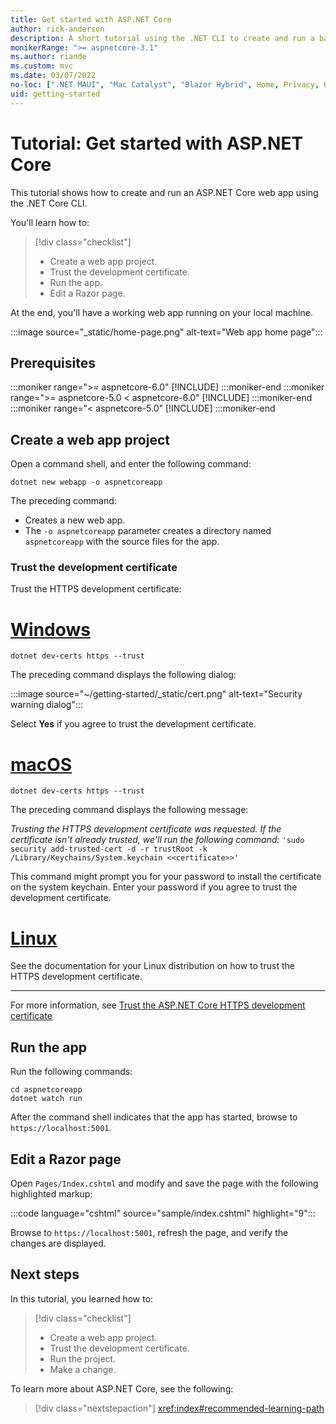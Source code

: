 ```yaml
---
title: Get started with ASP.NET Core
author: rick-anderson
description: A short tutorial using the .NET CLI to create and run a basic Hello World app using ASP.NET Core.
monikerRange: ">= aspnetcore-3.1"
ms.author: riande
ms.custom: mvc
ms.date: 03/07/2022
no-loc: [".NET MAUI", "Mac Catalyst", "Blazor Hybrid", Home, Privacy, Kestrel, appsettings.json, "ASP.NET Core Identity", cookie, Cookie, Blazor, "Blazor Server", "Blazor WebAssembly", "Identity", "Let's Encrypt", Razor, SignalR]
uid: getting-started
---
```

# Tutorial: Get started with ASP.NET Core

This tutorial shows how to create and run an ASP.NET Core web app using the .NET Core CLI.

You'll learn how to:

> [!div class="checklist"]
> * Create a web app project.
> * Trust the development certificate.
> * Run the app.
> * Edit a Razor page.

At the end, you'll have a working web app running on your local machine.

:::image source="_static/home-page.png" alt-text="Web app home page":::

## Prerequisites

:::moniker range=">= aspnetcore-6.0"
[!INCLUDE[](~/includes/6.0-SDK.md)]
:::moniker-end
:::moniker range=">= aspnetcore-5.0 < aspnetcore-6.0"
[!INCLUDE[](~/includes/5.0-SDK.md)]
:::moniker-end
:::moniker range="< aspnetcore-5.0"
[!INCLUDE[](~/includes/3.1-SDK.md)]
:::moniker-end

## Create a web app project

Open a command shell, and enter the following command:

```dotnetcli
dotnet new webapp -o aspnetcoreapp
```

The preceding command:

* Creates a new web app.  
* The `-o aspnetcoreapp` parameter creates a directory named `aspnetcoreapp` with the source files for the app.

### Trust the development certificate

Trust the HTTPS development certificate:

# [Windows](#tab/windows)

```dotnetcli
dotnet dev-certs https --trust
```

The preceding command displays the following dialog:

:::image source="~/getting-started/_static/cert.png" alt-text="Security warning dialog":::

Select **Yes** if you agree to trust the development certificate.

# [macOS](#tab/macos)

```dotnetcli
dotnet dev-certs https --trust
```

The preceding command displays the following message:

*Trusting the HTTPS development certificate was requested. If the certificate isn't already trusted, we'll run the following command:* `'sudo security add-trusted-cert -d -r trustRoot -k /Library/Keychains/System.keychain <<certificate>>'`

This command might prompt you for your password to install the certificate on the system keychain. Enter your password if you agree to trust the development certificate.

# [Linux](#tab/linux)

See the documentation for your Linux distribution on how to trust the HTTPS development certificate.

---

For more information, see [Trust the ASP.NET Core HTTPS development certificate](xref:security/enforcing-ssl#trust-the-aspnet-core-https-development-certificate-on-windows-and-macos)

## Run the app

Run the following commands:

```dotnetcli
cd aspnetcoreapp
dotnet watch run
```

After the command shell indicates that the app has started, browse to `https://localhost:5001`.

## Edit a Razor page

Open `Pages/Index.cshtml` and modify and save the page with the following highlighted markup:

:::code language="cshtml" source="sample/index.cshtml" highlight="9":::

Browse to `https://localhost:5001`, refresh the page, and verify the changes are displayed.

## Next steps

In this tutorial, you learned how to:

> [!div class="checklist"]
> * Create a web app project.
> * Trust the development certificate.
> * Run the project.
> * Make a change.

To learn more about ASP.NET Core, see the following:

> [!div class="nextstepaction"]
> <xref:index#recommended-learning-path>

